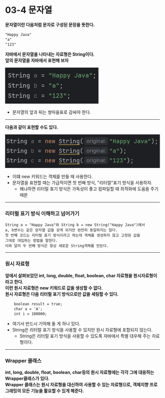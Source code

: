 # 03-4 문자열
<b>문자열이란 다음처럼 문자로 구성된 문장을 뜻한다.</b>
```
"Happy Java"
"a"
"123"
```
<b>자바에서 문자열을 나타내는 자료형은 String이다. <br>
앞의 문자열을 자바에서 표현해 보자</b>

![img.png](img.png)

* 문자열의 앞과 뒤는 쌍따옴표로 감싸야 한다.

---

<b>다음과 같이 표현할 수도 있다.</b>

![img_1.png](img_1.png)

* 이떄 new 키워드는 객체를 만들 때 사용한다.
* 문자열을 표현할 때는 가급적이면 첫 번째 방식, "리터럴"표기 방식을 사용하자.
  - 왜냐하면 리터럴 표기 방식은 가독성이 좋고 컴파일할 때 최적화에 도움을 주기 때문

---
### 리터럴 표기 방식 이해하고 넘어가기
```
String a = "Happy Java"와 String b = new String("Happy Java")에서
a, b변수는 같은 문자열 값을 갖게 되지만 완전히 동일하지는 않다.
첫 번째 코드는 리터럴 표기 방식이라고 하는데 객체를 생성하지 않고 고정된 값을
그대로 대입하는 방법을 말한다.
이와 달리 두 번째 방식은 항상 새로운 String객체를 만든다.
```

---

### 원시 자료형
<b> 앞에서 살펴보았던 int, long, double, float, boolean, char 자료형을 원시자료형이라고 한다.<br>
이런 원시 자료형은 new 키워드로 값을 생성할 수 없다. <br>
원시 자료형은 다음 리터럴 표기 방식으로만 값을 세팅할 수 있다.</b>

```
    boolean result = true;
    char a = 'A';
    int i = 100000;
```

* 여기서 반드시 기억해 둘 게 하나 있다.
* String은 리터럴 표기 방식을 사용할 수 있지만 원시 자료형에 포함되지 않는다.
  - String은 리터럴 표기 방식을 사용할 수 있도록 자바에서 특별 대우해 주는 자료형이다.
---

### Wrapper 클래스
<b>int, long, double, float, boolean, char등의 원시 자료형에는 각각 그에 대응하는 Wrapper클래스가 있다.<br>
Wrapper 클래스는 원시 자료형을 대신하여 사용할 수 있는 자료형으로, 객체지향 프로그래밍의 모든 기능을 활요할 수 있게 해준다.

